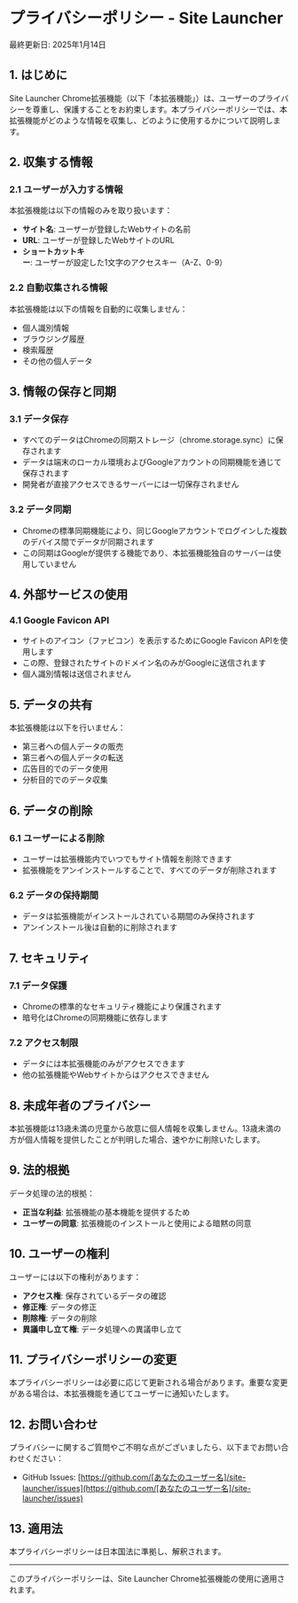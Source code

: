# プライバシーポリシー - Site Launcher

最終更新日: 2025年1月14日

## 1. はじめに

Site Launcher Chrome拡張機能（以下「本拡張機能」）は、ユーザーのプライバシーを尊重し、保護することをお約束します。本プライバシーポリシーでは、本拡張機能がどのような情報を収集し、どのように使用するかについて説明します。

## 2. 収集する情報

### 2.1 ユーザーが入力する情報
本拡張機能は以下の情報のみを取り扱います：
- **サイト名**: ユーザーが登録したWebサイトの名前
- **URL**: ユーザーが登録したWebサイトのURL
- **ショートカットキー**: ユーザーが設定した1文字のアクセスキー（A-Z、0-9）

### 2.2 自動収集される情報
本拡張機能は以下の情報を自動的に収集しません：
- 個人識別情報
- ブラウジング履歴
- 検索履歴
- その他の個人データ

## 3. 情報の保存と同期

### 3.1 データ保存
- すべてのデータはChromeの同期ストレージ（chrome.storage.sync）に保存されます
- データは端末のローカル環境およびGoogleアカウントの同期機能を通じて保存されます
- 開発者が直接アクセスできるサーバーには一切保存されません

### 3.2 データ同期
- Chromeの標準同期機能により、同じGoogleアカウントでログインした複数のデバイス間でデータが同期されます
- この同期はGoogleが提供する機能であり、本拡張機能独自のサーバーは使用していません

## 4. 外部サービスの使用

### 4.1 Google Favicon API
- サイトのアイコン（ファビコン）を表示するためにGoogle Favicon APIを使用します
- この際、登録されたサイトのドメイン名のみがGoogleに送信されます
- 個人識別情報は送信されません

## 5. データの共有

本拡張機能は以下を行いません：
- 第三者への個人データの販売
- 第三者への個人データの転送
- 広告目的でのデータ使用
- 分析目的でのデータ収集

## 6. データの削除

### 6.1 ユーザーによる削除
- ユーザーは拡張機能内でいつでもサイト情報を削除できます
- 拡張機能をアンインストールすることで、すべてのデータが削除されます

### 6.2 データの保持期間
- データは拡張機能がインストールされている期間のみ保持されます
- アンインストール後は自動的に削除されます

## 7. セキュリティ

### 7.1 データ保護
- Chromeの標準的なセキュリティ機能により保護されます
- 暗号化はChromeの同期機能に依存します

### 7.2 アクセス制限
- データには本拡張機能のみがアクセスできます
- 他の拡張機能やWebサイトからはアクセスできません

## 8. 未成年者のプライバシー

本拡張機能は13歳未満の児童から故意に個人情報を収集しません。13歳未満の方が個人情報を提供したことが判明した場合、速やかに削除いたします。

## 9. 法的根拠

データ処理の法的根拠：
- **正当な利益**: 拡張機能の基本機能を提供するため
- **ユーザーの同意**: 拡張機能のインストールと使用による暗黙の同意

## 10. ユーザーの権利

ユーザーには以下の権利があります：
- **アクセス権**: 保存されているデータの確認
- **修正権**: データの修正
- **削除権**: データの削除
- **異議申し立て権**: データ処理への異議申し立て

## 11. プライバシーポリシーの変更

本プライバシーポリシーは必要に応じて更新される場合があります。重要な変更がある場合は、本拡張機能を通じてユーザーに通知いたします。

## 12. お問い合わせ

プライバシーに関するご質問やご不明な点がございましたら、以下までお問い合わせください：

- GitHub Issues: [https://github.com/[あなたのユーザー名]/site-launcher/issues](https://github.com/[あなたのユーザー名]/site-launcher/issues)

## 13. 適用法

本プライバシーポリシーは日本国法に準拠し、解釈されます。

---

このプライバシーポリシーは、Site Launcher Chrome拡張機能の使用に適用されます。